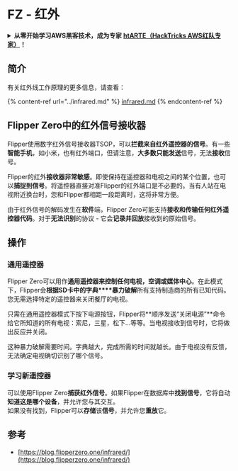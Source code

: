 # FZ - 红外

<details>

<summary><strong>从零开始学习AWS黑客技术，成为专家</strong> <a href="https://training.hacktricks.xyz/courses/arte"><strong>htARTE（HackTricks AWS红队专家）</strong></a><strong>！</strong></summary>

* 您在**网络安全公司**工作吗？ 想要在HackTricks中看到您的**公司广告**吗？ 或者想要访问**PEASS的最新版本或下载HackTricks的PDF**吗？ 请查看[**订阅计划**](https://github.com/sponsors/carlospolop)！
* 发现[**PEASS家族**](https://opensea.io/collection/the-peass-family)，我们独家的[**NFTs**](https://opensea.io/collection/the-peass-family)收藏品
* 获取[**官方PEASS和HackTricks周边产品**](https://peass.creator-spring.com)
* **加入** [**💬**](https://emojipedia.org/speech-balloon/) [**Discord群**](https://discord.gg/hRep4RUj7f) 或 [**电报群**](https://t.me/peass) 或在**Twitter**上**关注**我 🐦[**@carlospolopm**](https://twitter.com/hacktricks_live)**。**
* 通过向**hacktricks仓库**和**hacktricks-cloud仓库**提交PR来**分享您的黑客技巧**。

</details>

## 简介 <a href="#ir-signal-receiver-in-flipper-zero" id="ir-signal-receiver-in-flipper-zero"></a>

有关红外线工作原理的更多信息，请查看：

{% content-ref url="../infrared.md" %}
[infrared.md](../infrared.md)
{% endcontent-ref %}

## Flipper Zero中的红外信号接收器 <a href="#ir-signal-receiver-in-flipper-zero" id="ir-signal-receiver-in-flipper-zero"></a>

Flipper使用数字红外信号接收器TSOP，可以**拦截来自红外遥控器的信号**。有一些**智能手机**，如小米，也有红外端口，但请注意，**大多数只能发送**信号，无法**接收**信号。

Flipper的红外**接收器非常敏感**。即使保持在遥控器和电视之间的某个位置，也可以**捕捉到信号**。将遥控器直接对准Flipper的红外端口是不必要的。当有人站在电视附近换台时，您和Flipper都相距一段距离时，这将非常方便。

由于红外信号的解码发生在**软件**端，Flipper Zero可能支持**接收和传输任何红外遥控器代码**。对于**无法识别**的协议 - 它会**记录并回放**接收到的原始信号。

## 操作

### 通用遥控器

Flipper Zero可以用作**通用遥控器来控制任何电视，空调或媒体中心**。在此模式下，Flipper会**根据SD卡中的字典****暴力破解**所有支持制造商的所有已知代码。您无需选择特定的遥控器来关闭餐厅的电视。

只需在通用遥控器模式下按下电源按钮，Flipper将**顺序发送“关闭电源”**命令给它所知道的所有电视：索尼，三星，松下...等等。当电视接收到信号时，它将做出反应并关闭。

这种暴力破解需要时间。字典越大，完成所需的时间就越长。由于电视没有反馈，无法确定电视确切识别了哪个信号。

### 学习新遥控器

可以使用Flipper Zero**捕获红外信号**。如果Flipper在数据库中**找到信号**，它将自动**知道这是哪个设备**，并允许您与其交互。\
如果没有找到，Flipper可以**存储**该**信号**，并允许您**重放**它。

## 参考

* [https://blog.flipperzero.one/infrared/](https://blog.flipperzero.one/infrared/)
